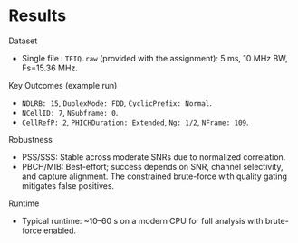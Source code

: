 # Results

Dataset
- Single file `LTEIQ.raw` (provided with the assignment): 5 ms, 10 MHz BW, Fs=15.36 MHz.

Key Outcomes (example run)
- `NDLRB: 15`, `DuplexMode: FDD`, `CyclicPrefix: Normal`.
- `NCellID: 7`, `NSubframe: 0`.
- `CellRefP: 2`, `PHICHDuration: Extended`, `Ng: 1/2`, `NFrame: 109`.

Robustness
- PSS/SSS: Stable across moderate SNRs due to normalized correlation.
- PBCH/MIB: Best-effort; success depends on SNR, channel selectivity, and capture alignment. The constrained brute-force with quality gating mitigates false positives.

Runtime
- Typical runtime: ~10–60 s on a modern CPU for full analysis with brute-force enabled.
